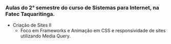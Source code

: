 ### Aulas do 2° semestre do curso de Sistemas para Internet, na Fatec Taquaritinga.

* Criação de Sites II
  * Foco em Frameworks e Animação em CSS e responsividade de sites utilizando Media Query.
